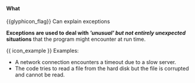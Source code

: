 <div id="title">

#### What

</div>

<span id="prereqs"></span>

<span id="outcomes">{{glyphicon_flag}} Can explain exceptions</span>

<div id="body">

**Exceptions are used to deal with _'unusual' but not entirely unexpected_ situations** that the program might encounter at run time. 

<tip-box type="definition">

<include src="../../../common/definitions.md#def-exception" />

</tip-box>

<tip-box>

{{ icon_example }} Examples:

* A network connection encounters a timeout due to a slow server.
* The code tries to read a file from the hard disk but the file is corrupted and cannot be read.

</tip-box>


</div>

<div id="extras">
</div>